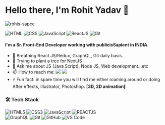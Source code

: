 # Hello there, I'm Rohit Yadav 👋

<p align="left"> <img src="https://komarev.com/ghpvc/?username=rohitsSpace&label=Profile%20views&color=0e75b6&style=flat" alt="rohis-sapce" /> </p>

![HTML](https://img.shields.io/badge/HTML-Expert-orange)
![CSS](https://img.shields.io/badge/CSS-Expert-blue)
![JavaScript](https://img.shields.io/badge/JavaScript-Expert-yellow)
![ReactJS](https://img.shields.io/badge/ReactJs-Intermediate-blue)
![Git](https://img.shields.io/badge/Git-Expert-red)

#### I'm a Sr. Front-End Developer working with publicisSapient in INDIA.

- 🔭 Breathing React JS/Redux, GraphQL, Git daily basis.
- 🌱 Trying to plant a tree for NextJS
- 💬 Ask me about JS (Java Script), Node JS, Web development...etc
- 📫 How to reach me: <a href="https://www.linkedin.com/in/rohityadav876"><img src="https://img.shields.io/badge/-rohityadav876-0077B5?style=flat&logo=Linkedin&logoColor=white"/></a> <a href="mailto:rhtdv04@gmail.com"><img src="https://img.shields.io/badge/-rhtdv04@gmail.com-D14836?style=flat&logo=Gmail&logoColor=white"></a>
- ⚡ Fun fact: in spare time you will find me either roaming around or doing After effects, Illustrator, Photoshop. **[3D, 2D animation]**.

	
### 🛠 Tech Stack


![HTML5](https://img.shields.io/badge/-HTML5-%23E44D27?style=for-the-badge&logo=html5&logoColor=ffffff)
![CSS3](https://img.shields.io/badge/-CSS3-%231572B6?style=for-the-badge&logo=css3)
![JavaScript](https://img.shields.io/badge/-JavaScript-%23F7DF1C?style=for-the-badge&logo=javascript&logoColor=000000&labelColor=%23F7DF1C&color=%23FFCE5A)
![REACTJS](https://img.shields.io/badge/-REACTJS-%23282d33?style=for-the-badge&logo=react)
<br>
![GraphQL](https://img.shields.io/badge/-GRAPHQL-%23FFEDFE?style=for-the-badge&logo=GraphQL)
![Git](https://img.shields.io/badge/-Git-%23F05032?style=for-the-badge&logo=git&logoColor=%23ffffff)
![GitHub](https://img.shields.io/badge/-GitHub-181717?style=for-the-badge&logo=github)
![VS Code](http://img.shields.io/badge/-VS%20Code-007ACC?style=for-the-badge&logo=visual-studio-code&logoColor=ffffff)
